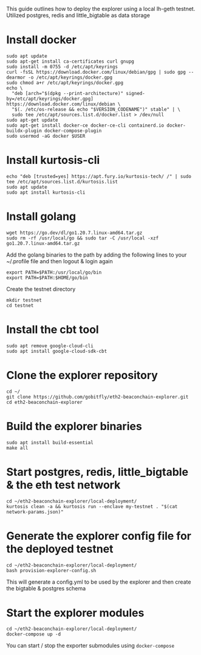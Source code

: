 This guide outlines how to deploy the explorer using a local lh-geth testnet. Utilized postgres, redis and little_bigtable as data storage

# Install docker
```
sudo apt update
sudo apt-get install ca-certificates curl gnupg
sudo install -m 0755 -d /etc/apt/keyrings
curl -fsSL https://download.docker.com/linux/debian/gpg | sudo gpg --dearmor -o /etc/apt/keyrings/docker.gpg
sudo chmod a+r /etc/apt/keyrings/docker.gpg
echo \
  "deb [arch="$(dpkg --print-architecture)" signed-by=/etc/apt/keyrings/docker.gpg] https://download.docker.com/linux/debian \
  "$(. /etc/os-release && echo "$VERSION_CODENAME")" stable" | \
  sudo tee /etc/apt/sources.list.d/docker.list > /dev/null
sudo apt-get update
sudo apt-get install docker-ce docker-ce-cli containerd.io docker-buildx-plugin docker-compose-plugin
sudo usermod -aG docker $USER
```
# Install kurtosis-cli
```
echo "deb [trusted=yes] https://apt.fury.io/kurtosis-tech/ /" | sudo tee /etc/apt/sources.list.d/kurtosis.list
sudo apt update
sudo apt install kurtosis-cli
```
# Install golang
```
wget https://go.dev/dl/go1.20.7.linux-amd64.tar.gz
sudo rm -rf /usr/local/go && sudo tar -C /usr/local -xzf go1.20.7.linux-amd64.tar.gz
```
Add the golang binaries to the path by adding the following lines to your ~/.profile file and then logout & login again
```
export PATH=$PATH:/usr/local/go/bin
export PATH=$PATH:$HOME/go/bin
```
Create the testnet directory
```
mkdir testnet
cd testnet
```
# Install the cbt tool
```
sudo apt remove google-cloud-cli
sudo apt install google-cloud-sdk-cbt
```
# Clone the explorer repository
```
cd ~/
git clone https://github.com/gobitfly/eth2-beaconchain-explorer.git
cd eth2-beaconchain-explorer
```
# Build the explorer binaries
```
sudo apt install build-essential
make all
```
# Start postgres, redis, little_bigtable & the eth test network
```
cd ~/eth2-beaconchain-explorer/local-deployment/
kurtosis clean -a && kurtosis run --enclave my-testnet . "$(cat network-params.json)"
```
# Generate the explorer config file for the deployed testnet
```
cd ~/eth2-beaconchain-explorer/local-deployment/
bash provision-explorer-config.sh
```
This will generate a config.yml to be used by the explorer and then create the bigtable & postgres schema

# Start the explorer modules
```
cd ~/eth2-beaconchain-explorer/local-deployment/
docker-compose up -d
```
You can start / stop the exporter submodules using `docker-compose`
